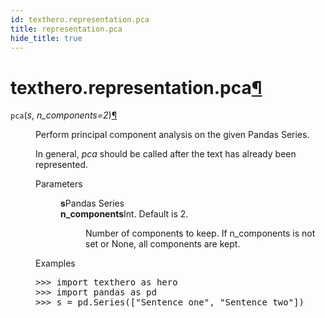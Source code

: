 ```yaml
---
id: texthero.representation.pca
title: representation.pca
hide_title: true
---
```


<div>
<div class="section" id="texthero-representation-pca">
<h1>texthero.representation.pca<a class="headerlink" href="#texthero-representation-pca" title="Permalink to this headline">¶</a></h1>
<dl class="py function">
<dt id="texthero.representation.pca">
<code class="sig-name descname">pca</code><span class="sig-paren">(</span><em class="sig-param"><span class="n">s</span></em>, <em class="sig-param"><span class="n">n_components</span><span class="o">=</span><span class="default_value">2</span></em><span class="sig-paren">)</span><a class="headerlink" href="#texthero.representation.pca" title="Permalink to this definition">¶</a></dt>
<dd><p>Perform principal component analysis on the given Pandas Series.</p>
<p>In general, <em>pca</em> should be called after the text has already been represented.</p>
<dl class="field-list simple">
<dt class="field-odd">Parameters</dt>
<dd class="field-odd"><dl class="simple">
<dt><strong>s</strong><span class="classifier">Pandas Series</span></dt><dd></dd>
<dt><strong>n_components</strong><span class="classifier">Int. Default is 2.</span></dt><dd><p>Number of components to keep. If n_components is not set or None, all components are kept.</p>
</dd>
</dl>
</dd>
</dl>
<p class="rubric">Examples</p>
<div class="doctest highlight-default notranslate"><div class="highlight"><pre><span></span><span class="gp">&gt;&gt;&gt; </span><span class="kn">import</span> <span class="nn">texthero</span> <span class="k">as</span> <span class="nn">hero</span>
<span class="gp">&gt;&gt;&gt; </span><span class="kn">import</span> <span class="nn">pandas</span> <span class="k">as</span> <span class="nn">pd</span>
<span class="gp">&gt;&gt;&gt; </span><span class="n">s</span> <span class="o">=</span> <span class="n">pd</span><span class="o">.</span><span class="n">Series</span><span class="p">([</span><span class="s2">"Sentence one"</span><span class="p">,</span> <span class="s2">"Sentence two"</span><span class="p">])</span>
</pre></div>
</div>
</dd></dl>
</div>
</div>